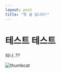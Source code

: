 ```yaml
---
layout: post
title: "첫 글 입니다!"
---
```


# 테스트 테스트
되나..??

![thumbcat](C:\github_blog\Jaewon-Son.github.io\images\2023-09-26-first\thumbcat-1695738327121-2.jpg)
